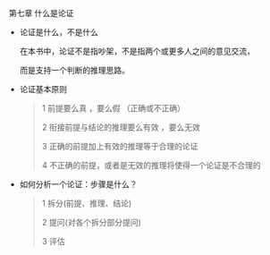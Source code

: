 



​                                     第七章  什么是论证

- 论证是什么，不是什么

  在本书中，论证不是指吵架，不是指两个或更多人之间的意见交流，

  而是支持一个判断的推理思路。

- 论证基本原则

  > 1 前提要么真 ，要么假 （正确或不正确）
  >
  > 2 衔接前提与结论的推理要么有效 ，要么无效 
  >
  > 3 正确的前提加上有效的推理等于合理的论证
  >
  > 4 不正确的前提，或者是无效的推理将使得一个论证是不合理的 

- 如何分析一个论证：步骤是什么？

  > 1 拆分(前提、推理、结论)
  >
  > 2 提问(对各个拆分部分提问)
  >
  > 3 评估



